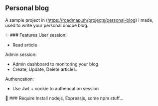 ## Personal blog
A sample project in (https://roadmap.sh/projects/personal-blog) i made, used to write your personal unique blog.

✨ ### Features
User session:
- Read article

Admin session:
- Admin dashboard to monitoring your blog.
- Create, Update, Delete articles.

Authencation:
- Use Jwt + cookie to authencation session

🗿 ### Require
Install nodejs, Expressjs, some npm stuff...
